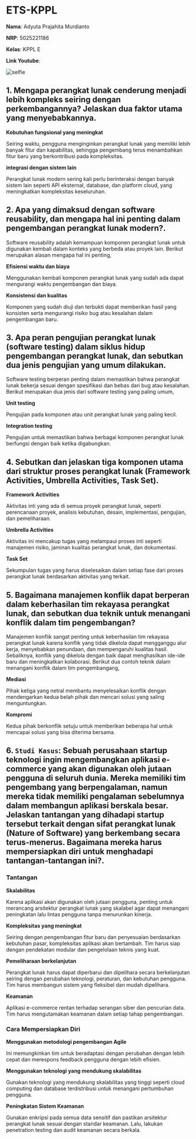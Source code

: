 # ETS-KPPL

**Nama**: Adyuta Prajahita Murdianto

**NRP**: 5025221186

**Kelas**: KPPL E

**Link Youtube**: 

![selfie](Resources/selfie.jpg)

## **1. Mengapa perangkat lunak cenderung menjadi lebih kompleks seiring dengan perkembangannya? Jelaskan dua faktor utama yang menyebabkannya.**

**Kebutuhan fungsional yang meningkat**

Seiring waktu, pengguna menginginkan perangkat lunak yang memiliki lebih banyak fitur dan kapabilitas, sehingga pengembang terus menambahkan fitur baru yang berkontribusi pada kompleksitas.

**integrasi dengan sistem lain**

Perangkat lunak modern sering kali perlu berinteraksi dengan banyak sistem lain seperti API eksternal, database, dan platform cloud, yang meningkatkan kompleksitas keseluruhan.

## **2. Apa yang dimaksud dengan software reusability, dan mengapa hal ini penting dalam pengembangan perangkat lunak modern?.**

Software reusability adalah kemampuan komponen perangkat lunak untuk digunakan kembali dalam konteks yang berbeda atau proyek lain. Berikut merupakan alasan mengapa hal ini penting, 

**Efisiensi waktu dan biaya**

Menggunakan kembali komponen perangkat lunak yang sudah ada dapat mengurangi waktu pengembangan dan biaya.

**Konsistensi dan kualitas**

Komponen yang sudah diuji dan terbukti dapat memberikan hasil yang konsisten serta mengurangi risiko bug atau kesalahan dalam pengembangan baru.

## **3. Apa peran pengujian perangkat lunak (software testing) dalam siklus hidup pengembangan perangkat lunak, dan sebutkan dua jenis pengujian yang umum dilakukan.**

Software testing berperan penting dalam memastikan bahwa perangkat lunak bekerja sesuai dengan spesifikasi dan bebas dari bug atau kesalahan. Berikut merupakan dua jenis dari software testing yang paling umum,

**Unit testing**

Pengujian pada komponen atau unit perangkat lunak yang paling kecil.

**Integration testing**

Pengujian untuk memastikan bahwa berbagai komponen perangkat lunak berfungsi dengan baik ketika digabungkan.

## **4. Sebutkan dan jelaskan tiga komponen utama dari struktur proses perangkat lunak (Framework Activities, Umbrella Activities, Task Set).**

**Framework Activities**

Aktivitas inti yang ada di semua proyek perangkat lunak, seperti perencanaan proyek, analisis kebutuhan, desain, implementasi, pengujian, dan pemeliharaan.

**Umbrella Activities**

Aktivitas ini mencakup tugas yang melampaui proses inti seperti manajemen risiko, jaminan kualitas perangkat lunak, dan dokumentasi.

**Task Set**

Sekumpulan tugas yang harus diselesaikan dalam setiap fase dari proses perangkat lunak berdasarkan aktivitas yang terkait.

## **5. Bagaimana manajemen konflik dapat berperan dalam keberhasilan tim rekayasa perangkat lunak, dan sebutkan dua teknik untuk menangani konflik dalam tim pengembangan?**

Manajemen konflik sangat penting untuk keberhasilan tim rekayasa perangkat lunak karena konflik yang tidak dikelola dapat mengganggu alur kerja, menyebabkan penundaan, dan mempengaruhi kualitas hasil. Sebaliknya, konflik yang dikelola dengan baik dapat menghasilkan ide-ide baru dan meningkatkan kolaborasi. Berikut dua contoh teknik dalam menangani konflik dalam tim pengembangang,

**Mediasi**

Pihak ketiga yang netral membantu menyelesaikan konflik dengan mendengarkan kedua belah pihak dan mencari solusi yang saling menguntungkan.

**Kompromi**

Kedua pihak berkonflik setuju untuk memberikan beberapa hal untuk mencapai solusi yang bisa diterima bersama.

## **6. `Studi Kasus`: Sebuah perusahaan startup teknologi ingin mengembangkan aplikasi e-commerce yang akan digunakan oleh jutaan pengguna di seluruh dunia. Mereka memiliki tim pengembang yang berpengalaman, namun mereka tidak memiliki pengalaman sebelumnya dalam membangun aplikasi berskala besar. Jelaskan tantangan yang dihadapi startup tersebut terkait dengan sifat perangkat lunak (Nature of Software) yang berkembang secara terus-menerus. Bagaimana mereka harus mempersiapkan diri untuk menghadapi tantangan-tantangan ini?.**

###  **Tantangan**

**Skalabilitas**

Karena aplikasi akan digunakan oleh jutaan pengguna, penting untuk merancang arsitektur perangkat lunak yang skalabel agar dapat menangani peningkatan lalu lintas pengguna tanpa menurunkan kinerja.

**Kompleksitas yang meningkat**

Seiring dengan pengembangan fitur baru dan penyesuaian berdasarkan kebutuhan pasar, kompleksitas aplikasi akan bertambah. Tim harus siap dengan pendekatan modular dan pengelolaan teknis yang kuat.

**Pemeliharaan berkelanjutan**

Perangkat lunak harus dapat diperbarui dan dipelihara secara berkelanjutan seiring dengan perubahan teknologi, peraturan, dan kebutuhan pengguna. Tim harus membangun sistem yang fleksibel dan mudah dipelihara.

**Keamanan**

Aplikasi e-commerce rentan terhadap serangan siber dan pencurian data. Tim harus mengutamakan keamanan dalam setiap tahap pengembangan.

### **Cara Mempersiapkan Diri**

**Menggunakan metodologi pengembangan Agile**

Ini memungkinkan tim untuk beradaptasi dengan perubahan dengan lebih cepat dan merespons feedback pengguna dengan lebih efisien.

**Menggunakan teknologi yang mendukung skalabilitas**

Gunakan teknologi yang mendukung skalabilitas yang tinggi seperti cloud computing dan database terdistribusi untuk menangani pertumbuhan pengguna.

**Peningkatan Sistem Keamanan**

Gunakan enkripsi pada semua data sensitif dan pastikan arsitektur perangkat lunak sesuai dengan standar keamanan. Lalu, lakukan penetration testing dan audit keamanan secara berkala.

